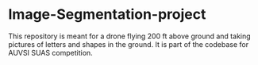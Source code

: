 # Image-Segmentation-project
This repository is meant for a drone flying 200 ft above ground and taking pictures of letters and shapes in the ground. It is part of the codebase for AUVSI SUAS competition.
